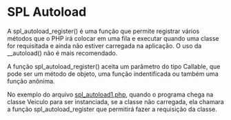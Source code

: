 # SPL Autoload

A spl_autoload_register() é uma função que permite registrar vários métodos que o PHP irá colocar em uma fila e executar quando uma classe for requisitada e ainda não estiver carregada na aplicação. O uso da __autoload() não é mais recomendado.

A função spl_autoload_register() aceita um parâmetro do tipo Callable, que pode ser um método de objeto, uma função indentificada ou também uma função anônima.

No exemplo do arquivo [spl_autoload1.php](spl_autoload1.php), quando o programa chega na classe Veiculo para ser instanciada, se a classe não carregada, ela chamara a função spl_autoload_register que permitirá fazer a requisição da classe.